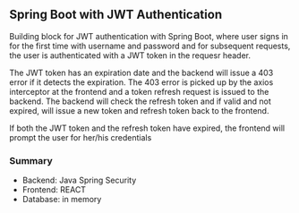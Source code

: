 <h2>Spring Boot with JWT Authentication</h2>

<p>Building block for JWT authentication with Spring Boot, where user signs in for the first time with username and 
password and for subsequent requests, the user is authenticated with a JWT token in the requesr header.</p>

<p>The JWT token has an expiration date and the backend will issue a 403 error if it detects the expiration. The 403
error is picked up by the axios interceptor at the frontend and a token refresh request is issued to the backend. The
backend will check the refresh token and if valid and not expired, will issue a new token and refresh token back to
the frontend.</p>

<p>If both the JWT token and the refresh token have expired, the frontend will prompt the user for her/his
credentials</p>

<h3>Summary</h3>
<ul>
  <li>Backend: Java Spring Security</li>
  <li>Frontend: REACT</li>
  <li>Database: in memory</li>
</ul>


